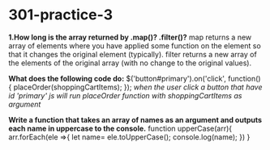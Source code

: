 # 301-practice-3

**1.How long is the array returned by .map()? .filter()?**
  map returns a new array of elements where you have applied some function on the element so that it changes the original element (typically). filter returns a new array of the elements of the original array (with no change to the original values).


  **What does the following code do:**
  $('button#primary').on('click', function() {
  placeOrder(shoppingCartItems);
});
   *when the user click a button that have id 'primary' js will run placeOrder function with shoppingCartItems as argument*


   **Write a function that takes an array of names as an argument and outputs each name in uppercase to the console.**
   function upperCase(arr){
       arr.forEach(ele =>{
          let name= ele.toUpperCase();
           console.log(name);
       })
   }